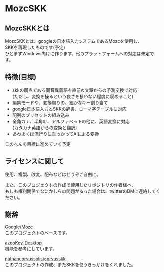 # MozcSKK
## MozcSKKとは

MozcSKKとは、googleの日本語入力システムであるMozcを使用し、  
SKKを再現したものです(予定)  
ひとまずWindows向けに作ります。他のプラットフォームへの対応は未定です。
## 特徴(目標)
* skkの弱点である同音異義語を直前の文章からの予測変換で対応  
(ただし、変換を操るという良さを損わない程度に収めること)  
* 編集モードや、変換周りの、細かなキー割り当て
* google日本語入力とSKKの辞書、ローマ字テーブルに対応
* 配列のプリセットの組み込み
* 全角カナ、半角ｶﾅ、アルファベットの他に、英語変換に対応  
(カタカナ英語からの変換と翻訳)
* あわよくば流行りに乗っかってAIによる変換

このへんを目標に進めていく予定
## ライセンスに関して
使用、複製、改変、配布などはどうぞご自由に。  

また、このプロジェクトの作成で使用したリポジトリの作者様へ、  
もしも権利関係でなにかしらの問題があった場合は、twitterのDMに連絡してください。

## 謝辞
[Google/Mozc](https://github.com/google/mozc)  
このプロジェクトのベースです。  

[azooKey-Desktop](https://github.com/azooKey/azooKey-Desktop)  
機能を参考にしています。

[nathancorvussolis/corvusskk](https://github.com/nathancorvussolis/corvusskk)  
このプロジェクトの作成、またSKKを使うきっかけをくれました。